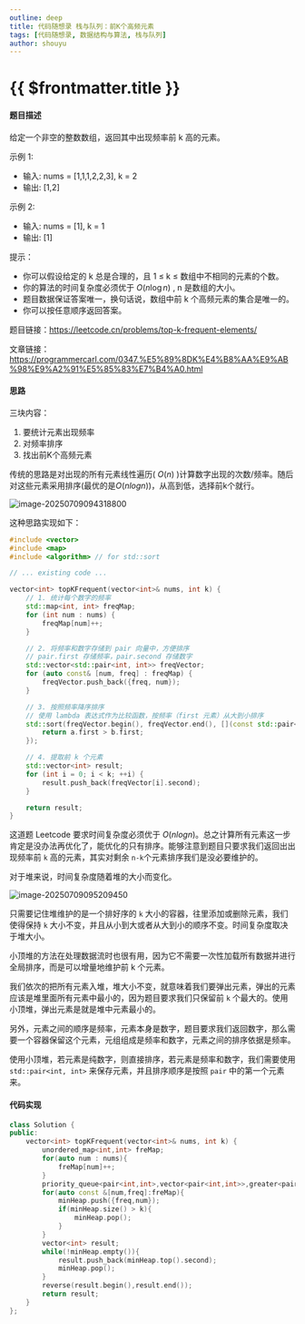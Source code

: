 ```yaml
---
outline: deep
title: 代码随想录 栈与队列：前K个高频元素
tags: [代码随想录, 数据结构与算法, 栈与队列]
author: shouyu
---
```


# {{ $frontmatter.title }}

#### 题目描述

给定一个非空的整数数组，返回其中出现频率前 k 高的元素。

示例 1:

- 输入: nums = [1,1,1,2,2,3], k = 2
- 输出: [1,2]

示例 2:

- 输入: nums = [1], k = 1
- 输出: [1]

提示：

- 你可以假设给定的 k 总是合理的，且 1 ≤ k ≤ 数组中不相同的元素的个数。
- 你的算法的时间复杂度必须优于 $O(n \log n)$ , n 是数组的大小。
- 题目数据保证答案唯一，换句话说，数组中前 k 个高频元素的集合是唯一的。
- 你可以按任意顺序返回答案。

题目链接：https://leetcode.cn/problems/top-k-frequent-elements/

文章链接：https://programmercarl.com/0347.%E5%89%8DK%E4%B8%AA%E9%AB%98%E9%A2%91%E5%85%83%E7%B4%A0.html

#### 思路

三块内容：

1. 要统计元素出现频率
2. 对频率排序
3. 找出前K个高频元素

传统的思路是对出现的所有元素线性遍历( $O(n)$ )计算数字出现的次数/频率。随后对这些元素采用排序(最优的是$O(nlogn)$)，从高到低，选择前k个就行。

![image-20250709094318800](https://images-xxueyu.oss-cn-shanghai.aliyuncs.com/image-20250709094318800.png)

这种思路实现如下：

```C++
#include <vector>
#include <map>
#include <algorithm> // for std::sort

// ... existing code ...

vector<int> topKFrequent(vector<int>& nums, int k) {
    // 1. 统计每个数字的频率
    std::map<int, int> freqMap;
    for (int num : nums) {
        freqMap[num]++;
    }

    // 2. 将频率和数字存储到 pair 向量中，方便排序
    // pair.first 存储频率，pair.second 存储数字
    std::vector<std::pair<int, int>> freqVector;
    for (auto const& [num, freq] : freqMap) {
        freqVector.push_back({freq, num});
    }

    // 3. 按照频率降序排序
    // 使用 lambda 表达式作为比较函数，按频率（first 元素）从大到小排序
    std::sort(freqVector.begin(), freqVector.end(), [](const std::pair<int, int>& a, const std::pair<int, int>& b) {
        return a.first > b.first;
    });

    // 4. 提取前 k 个元素
    std::vector<int> result;
    for (int i = 0; i < k; ++i) {
        result.push_back(freqVector[i].second);
    }

    return result;
}

```

这道题 Leetcode 要求时间复杂度必须优于 $O(nlogn)$。总之计算所有元素这一步肯定是没办法再优化了，能优化的只有排序。能够注意到题目只要求我们返回出出现频率前 `k` 高的元素，其实对剩余 `n-k`个元素排序我们是没必要维护的。

对于堆来说，时间复杂度随着堆的大小而变化。

![image-20250709095209450](https://images-xxueyu.oss-cn-shanghai.aliyuncs.com/image-20250709095209450.png)

只需要记住堆维护的是一个排好序的 `k` 大小的容器，往里添加或删除元素，我们使得保持 `k` 大小不变，并且从小到大或者从大到小的顺序不变。时间复杂度取决于堆大小。

小顶堆的方法在处理数据流时也很有用，因为它不需要一次性加载所有数据并进行全局排序，而是可以增量地维护前 k 个元素。

我们依次的把所有元素入堆，堆大小不变，就意味着我们要弹出元素，弹出的元素应该是堆里面所有元素中最小的，因为题目要求我们只保留前 `k` 个最大的。使用小顶堆，弹出元素是就是堆中元素最小的。

另外，元素之间的顺序是频率，元素本身是数字，题目要求我们返回数字，那么需要一个容器保留这个元素，元组组成是频率和数字，元素之间的排序依据是频率。

使用小顶堆，若元素是纯数字，则直接排序，若元素是频率和数字，我们需要使用 `std::pair<int, int>` 来保存元素，并且排序顺序是按照 `pair` 中的第一个元素来。

#### 代码实现

```C++
class Solution {
public:
    vector<int> topKFrequent(vector<int>& nums, int k) {
        unordered_map<int,int> freMap;
        for(auto num : nums){
            freMap[num]++;
        }
        priority_queue<pair<int,int>,vector<pair<int,int>>,greater<pair<int,int>>> minHeap;
        for(auto const &[num,freq]:freMap){
            minHeap.push({freq,num});
            if(minHeap.size() > k){
                minHeap.pop();
            }
        }
        vector<int> result;
        while(!minHeap.empty()){
            result.push_back(minHeap.top().second);
            minHeap.pop();
        }
        reverse(result.begin(),result.end());
        return result;
    }
};
```

